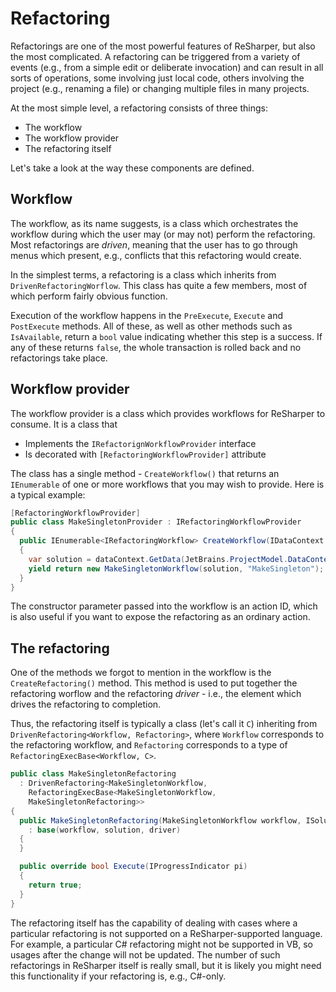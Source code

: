 ---
---

# Refactoring

Refactorings are one of the most powerful features of ReSharper, but also the most complicated. A refactoring can be triggered from a variety of events (e.g., from a simple edit or deliberate invocation) and can result in all sorts of operations, some involving just local code, others involving the project (e.g., renaming a file) or changing multiple files in many projects.

At the most simple level, a refactoring consists of three things:

* The workflow
* The workflow provider
* The refactoring itself

Let's take a look at the way these components are defined.

## Workflow

The workflow, as its name suggests, is a class which orchestrates the workflow during which the user may (or may not) perform the refactoring. Most refactorings are _driven_, meaning that the user has to go through menus which present, e.g., conflicts that this refactoring would create.

In the simplest terms, a refactoring is a class which inherits from `DrivenRefactoringWorflow`. This class has quite a few members, most of which perform fairly obvious function.

Execution of the workflow happens in the `PreExecute`, `Execute` and `PostExecute` methods. All of these, as well as other methods such as `IsAvailable`, return a `bool` value indicating whether this step is a success. If any of these returns `false`, the whole transaction is rolled back and no refactorings take place.

## Workflow provider

The workflow provider is a class which provides workflows for ReSharper to consume. It is a class that

* Implements the `IRefactorignWorkflowProvider` interface
* Is decorated with `[RefactoringWorkflowProvider]` attribute

The class has a single method - `CreateWorkflow()` that returns an `IEnumerable` of one or more workflows that you may wish to provide. Here is a typical example:

```csharp
[RefactoringWorkflowProvider]
public class MakeSingletonProvider : IRefactoringWorkflowProvider
{
  public IEnumerable<IRefactoringWorkflow> CreateWorkflow(IDataContext dataContext)
  {
    var solution = dataContext.GetData(JetBrains.ProjectModel.DataContext.DataConstants.SOLUTION);
    yield return new MakeSingletonWorkflow(solution, "MakeSingleton");
  }
}
```

The constructor parameter passed into the workflow is an action ID, which is also useful if you want to expose the refactoring as an ordinary action.

## The refactoring

One of the methods we forgot to mention in the workflow is the `CreateRefactoring()` method. This method is used to put together the refactoring worflow and the refactoring _driver_ - i.e., the element which drives the refactoring to completion.

Thus, the refactoring itself is typically a class (let's call it `C`) inheriting from `DrivenRefactoring<Workflow, Refactoring>`, where `Workflow` corresponds to the refactoring workflow, and `Refactoring` corresponds to a type of `RefactoringExecBase<Workflow, C>`.

```csharp
public class MakeSingletonRefactoring
  : DrivenRefactoring<MakeSingletonWorkflow,
    RefactoringExecBase<MakeSingletonWorkflow,
    MakeSingletonRefactoring>>
{
  public MakeSingletonRefactoring(MakeSingletonWorkflow workflow, ISolution solution, IRefactoringDriver driver)
    : base(workflow, solution, driver)
  {
  }

  public override bool Execute(IProgressIndicator pi)
  {
    return true;
  }
}
```

The refactoring itself has the capability of dealing with cases where a particular refactoring is not supported on a ReSharper-supported language. For example, a particular C# refactoring might not be supported in VB, so usages after the change will not be updated. The number of such refactorings in ReSharper itself is really small, but it is likely you might need this functionality if your refactoring is, e.g., C#-only.

